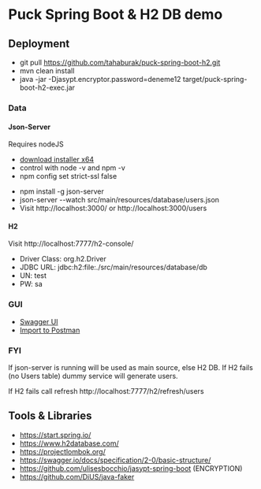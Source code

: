 # Puck Spring Boot & H2 DB demo

## Deployment

- git pull https://github.com/tahaburak/puck-spring-boot-h2.git
- mvn clean install
- java -jar -Djasypt.encryptor.password=deneme12 target/puck-spring-boot-h2-exec.jar

### Data

#### Json-Server
Requires nodeJS
- [download installer x64](https://nodejs.org/en/download/) 
- control with node -v and npm -v
- npm config set strict-ssl false
* npm install -g json-server
* json-server --watch src/main/resources/database/users.json
* Visit http://localhost:3000/ or http://localhost:3000/users

#### H2

Visit http://localhost:7777/h2-console/

- Driver Class: org.h2.Driver
- JDBC URL: jdbc:h2:file:./src/main/resources/database/db
- UN: test
- PW: sa

### GUI
* [Swagger UI](http://localhost:7777/swagger-ui.html)
* [Import to Postman](src/main/resources/postman)

### FYI

If json-server is running will be used as main source, else H2 DB. If H2 fails (no Users table) dummy service will generate users.

If H2 fails call refresh http://localhost:7777/h2/refresh/users


## Tools & Libraries

- https://start.spring.io/
- https://www.h2database.com/
- https://projectlombok.org/
- https://swagger.io/docs/specification/2-0/basic-structure/
- https://github.com/ulisesbocchio/jasypt-spring-boot (ENCRYPTION)
- https://github.com/DiUS/java-faker